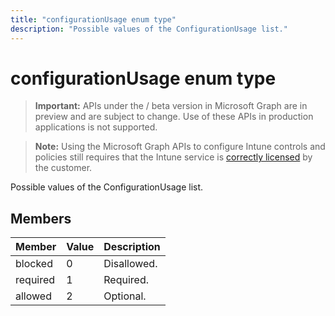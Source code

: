 ```yaml
---
title: "configurationUsage enum type"
description: "Possible values of the ConfigurationUsage list."
---
```


# configurationUsage enum type

> **Important:** APIs under the / beta version in Microsoft Graph are in preview and are subject to change. Use of these APIs in production applications is not supported.

> **Note:** Using the Microsoft Graph APIs to configure Intune controls and policies still requires that the Intune service is [correctly licensed](https://go.microsoft.com/fwlink/?linkid=839381) by the customer.

Possible values of the ConfigurationUsage list.
## Members
|Member|Value|Description|
|:---|:---|:---|
|blocked|0|Disallowed.|
|required|1|Required.|
|allowed|2|Optional.|





